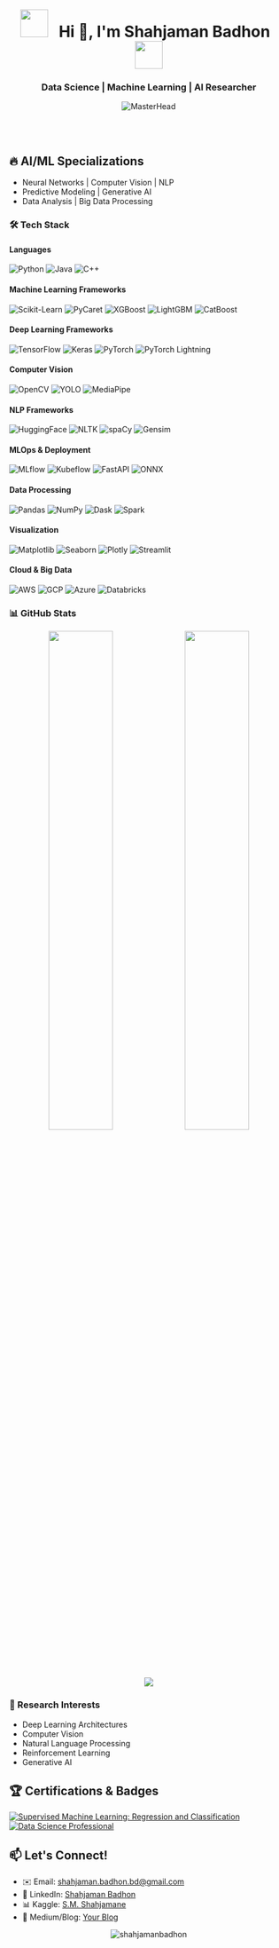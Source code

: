 
<div align="center">

# <img src="https://user-images.githubusercontent.com/74038190/213844263-a8897a51-32f4-4b3b-b5c2-e1528b89f6f3.png" width="50px" /> &nbsp; Hi 👋, I'm Shahjaman Badhon &nbsp; <img src="https://user-images.githubusercontent.com/74038190/213844263-a8897a51-32f4-4b3b-b5c2-e1528b89f6f3.png" width="50px" /> <h3 align="center"> Data Science | Machine Learning | AI Researcher</h3>
![MasterHead](https://user-images.githubusercontent.com/74038190/212284100-561aa473-3905-4a80-b561-0d28506553ee.gif)

<!-- <img src="https://user-images.githubusercontent.com/74038190/212749447-bfb7e725-6987-49d9-ae85-2015e3e7cc41.gif" width="500"> -->
<br><br>
</div>



## 🔥 AI/ML Specializations
- Neural Networks | Computer Vision | NLP 
- Predictive Modeling | Generative AI
- Data Analysis | Big Data Processing

### 🛠️ Tech Stack

#### Languages
![Python](https://img.shields.io/badge/-Python-3776AB?style=flat&logo=python&logoColor=white)
![Java](https://img.shields.io/badge/-Java-007396?style=flat&logo=java&logoColor=white)
![C++](https://img.shields.io/badge/-C++-00599C?style=flat&logo=c%2B%2B&logoColor=white)

#### Machine Learning Frameworks
![Scikit-Learn](https://img.shields.io/badge/-ScikitLearn-F7931E?style=flat&logo=scikit-learn&logoColor=white)
![PyCaret](https://img.shields.io/badge/-PyCaret-01B8AA?style=flat)
![XGBoost](https://img.shields.io/badge/-XGBoost-3776AB?style=flat)
![LightGBM](https://img.shields.io/badge/-LightGBM-7928CA?style=flat)
![CatBoost](https://img.shields.io/badge/-CatBoost-FF6D00?style=flat)

#### Deep Learning Frameworks
![TensorFlow](https://img.shields.io/badge/-TensorFlow-FF6F00?style=flat&logo=tensorflow&logoColor=white)
![Keras](https://img.shields.io/badge/-Keras-D00000?style=flat&logo=keras&logoColor=white)
![PyTorch](https://img.shields.io/badge/-PyTorch-EE4C2C?style=flat&logo=pytorch&logoColor=white)
![PyTorch Lightning](https://img.shields.io/badge/-PyTorch_Lightning-792EE5?style=flat)

#### Computer Vision
![OpenCV](https://img.shields.io/badge/-OpenCV-5C3EE8?style=flat&logo=opencv&logoColor=white)
![YOLO](https://img.shields.io/badge/-YOLO-00FFFF?style=flat)
![MediaPipe](https://img.shields.io/badge/-MediaPipe-4285F4?style=flat)

#### NLP Frameworks
![HuggingFace](https://img.shields.io/badge/-HuggingFace-FFD21E?style=flat&logo=huggingface&logoColor=black)
![NLTK](https://img.shields.io/badge/-NLTK-3776AB?style=flat)
![spaCy](https://img.shields.io/badge/-spaCy-09A3D5?style=flat&logo=spacy&logoColor=white)
![Gensim](https://img.shields.io/badge/-Gensim-3776AB?style=flat)

#### MLOps & Deployment
![MLflow](https://img.shields.io/badge/-MLflow-0194E2?style=flat)
![Kubeflow](https://img.shields.io/badge/-Kubeflow-326CE5?style=flat&logo=kubernetes&logoColor=white)
![FastAPI](https://img.shields.io/badge/-FastAPI-009688?style=flat&logo=fastapi&logoColor=white)
![ONNX](https://img.shields.io/badge/-ONNX-005CED?style=flat)

#### Data Processing
![Pandas](https://img.shields.io/badge/-Pandas-150458?style=flat&logo=pandas&logoColor=white)
![NumPy](https://img.shields.io/badge/-NumPy-013243?style=flat&logo=numpy&logoColor=white)
![Dask](https://img.shields.io/badge/-Dask-FF6700?style=flat)
![Spark](https://img.shields.io/badge/-Spark-E25A1C?style=flat&logo=apachespark&logoColor=white)

#### Visualization
![Matplotlib](https://img.shields.io/badge/-Matplotlib-11557C?style=flat)
![Seaborn](https://img.shields.io/badge/-Seaborn-3776AB?style=flat)
![Plotly](https://img.shields.io/badge/-Plotly-3F4F75?style=flat&logo=plotly&logoColor=white)
![Streamlit](https://img.shields.io/badge/-Streamlit-FF4B4B?style=flat)

#### Cloud & Big Data
![AWS](https://img.shields.io/badge/-AWS-232F3E?style=flat&logo=amazonaws&logoColor=white)
![GCP](https://img.shields.io/badge/-GCP-4285F4?style=flat&logo=googlecloud&logoColor=white)
![Azure](https://img.shields.io/badge/-Azure-0089D6?style=flat&logo=microsoftazure&logoColor=white)
![Databricks](https://img.shields.io/badge/-Databricks-FF3621?style=flat)

### 📊 GitHub Stats

<p align="center">
  <img width="48%" src="https://github-readme-stats.vercel.app/api?username=shahjamanbadhon&show_icons=true&theme=dark&hide_border=true" />
  <img width="48%" src="https://github-readme-streak-stats.herokuapp.com/?user=shahjamanbadhon&theme=dark&hide_border=true" />
</p>

<p align="center">
  <img src="https://github-readme-stats.vercel.app/api/top-langs/?username=shahjamanbadhon&theme=dark&layout=compact&hide_border=true" />
</p>

### 🔬 Research Interests
- Deep Learning Architectures
- Computer Vision
- Natural Language Processing
- Reinforcement Learning
- Generative AI

## 🏆 Certifications & Badges
[![Supervised Machine Learning: Regression and Classification](https://img.shields.io/badge/Coursera-Supervised_Machine_Learning:_Regression_and_Classification-0056D2?style=flat)](https://www.coursera.org/account/accomplishments/verify/GMCXWR5VWLH1)
[![Data Science Professional](https://img.shields.io/badge/IBM-Data_Science_Professional-052FAD?style=flat)](https://www.coursera.org/professional-certificates/ibm-data-science)

## 📫 Let's Connect!
- ✉️ Email: [shahjaman.badhon.bd@gmail.com](mailto:shahjaman.badhon.bd@gmail.com)
- 💼 LinkedIn: [Shahjaman Badhon](https://www.linkedin.com/in/shahjaman/)
- 📊 Kaggle: [S.M. Shahjamane](https://www.kaggle.com/shahjaman)
- 📝 Medium/Blog: [Your Blog](https://medium.com/yourblog)

<p align="center">
  <img src="https://komarev.com/ghpvc/?username=shahjamanbadhon&label=Profile%20views&color=0e75b6&style=flat" alt="shahjamanbadhon" /> 
</p>
